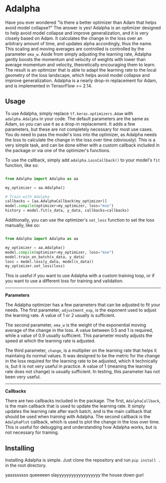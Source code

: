 Adalpha
=======

Have you ever wondered "Is there a better optimizer than Adam that helps avoid model collapse?"
The answer is yes! Adalpha is an optimizer designed to help avoid model collapse and improve generalization, and it is very closely based on Adam. 
It calculates the change in the loss over an arbitrary amount of time, and updates alpha accordingly, thus the name. 
This scaling and moving averages are controlled is controlled by the parameter `ema_w`. 
Aside from simply adjusting the learning rate, Adalpha gently boosts the momentum and velocity of weights with lower than average momentum and velocity, theoretically encouraging them to learn.
The result is an optimizer that is able to adapt the learning rate to the local geometry of the loss landscape, 
which helps avoid model collapse and improve generalization.
Adalpha is a nearly drop-in replacement for Adam, and is implemented in TensorFlow >= 2.14.

## Usage

To use Adalpha, simply replace `tf.keras.optimizers.Adam` with `adalpha.Adalpha` in your code. 
The default parameters are the same as Adam, so you can use it as a drop-in replacement.
It adds a few parameters, but these are not completely necessary for most use cases.
You do need to pass the model's loss into the optimizer, as Adalpha needs the loss to calculate the change in the loss over time (obviously).
This is a very simple task, and can be done either with a custom callback included in the package or via one of the optimizer's functions.

To use the callback, simply add `adalpha.LossCallback()` to your model's `fit` function, like so:

```python

from Adalpha import Adalpha as aa

my_optimizer = aa.Adalpha()

# Train with Adalpha
callbacks = [aa.AdalphaCallback(my_optimizer)]
model.compile(optimizer=my_optimizer, loss="mse")
history = model.fit(x_data, y_data, callbacks=callbacks)
```
Additionally, you can use the optimizer's `set_loss` function to set the loss manually, like so:

```python

from Adalpha import Adalpha as aa

my_optimizer = aa.Adalpha()
model.compile(optimizer=my_optimizer, loss="mse")
model.train_on_batch(x_data, y_data)
loss = model.loss(y_data, model(x_data))
my_optimizer.set_loss(loss)
```
This is useful if you want to use Adalpha with a custom training loop, or if you want to use a different loss for training and validation.

---
**Parameters**

The Adalpha optimizer has a few parameters that can be adjusted to fit your needs.
The first parameter, `adjustment_exp`, is the exponent used to adjust the learning rate. A value of 1 or 2 usually is sufficient.

The second parameter, `ema_w` is the weight of the exponential moving average of the change in the loss. A value between 0.5 and 1 is required, while a value of 0.9 usually sufficient.
This parameter mostly adjusts the speed at which the learning rate is adjusted.

The third parameter, `change`, is a multiplier on the learning rate that helps it maintaing its normal values. It was designed to be the metric for the change in the loss required for the 
learning rate to be adjusted, which it technically is, but it is not very useful in practice. A value of 1 (meaning the learning rate does not change) is usually sufficient. In testing, this parameter has not been very useful.

---
**Callbacks**

There are two callbacks included in the package. The first, `AdalphaCallback`, is the main callback that is used to update the learning rate.
It simply updates the learning rate after each batch, and is the main callback that should be used when training with Adalpha.
The second callback is the `AdalphaPlot` callback, which is used to plot the change in the loss over time. This is useful for debugging and understanding how Adalpha works, but is not necessary for training.

Installing
----------

Installing Adalpha is simple. Just clone the repository and run `pip install .` in the root directory.


yassssssss queeeeen slayyyyyyyyyyyyyyyyyy the house down gurl
